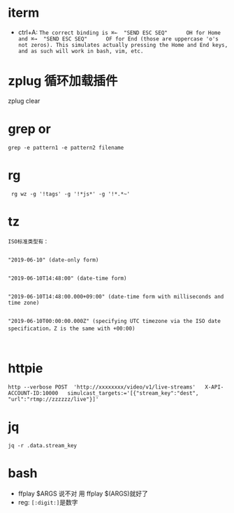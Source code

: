 # iterm

* ctrl+A:  `The correct binding is ⌘←  "SEND ESC SEQ"      OH for Home and ⌘→  "SEND ESC SEQ"      OF for End (those are uppercase 'o's not zeros). This simulates actually pressing the Home and End keys, and as such will work in bash, vim, etc.`


# zplug 循环加载插件

zplug clear


# grep or

`grep -e pattern1 -e pattern2 filename`



# rg


` rg wz -g '!tags' -g '!*js*' -g '!*.*~'`


# tz

```
ISO标准类型有：


"2019-06-10" (date-only form)


"2019-06-10T14:48:00" (date-time form)


"2019-06-10T14:48:00.000+09:00" (date-time form with milliseconds and time zone)


"2019-06-10T00:00:00.000Z" (specifying UTC timezone via the ISO date specification，Z is the same with +00:00)

 
```


# httpie

`http --verbose POST  'http://xxxxxxxx/video/v1/live-streams'   X-API-ACCOUNT-ID:10000   simulcast_targets:='[{"stream_key":"dest", "url":"rtmp://zzzzzz/live"}]'`


# jq

`jq -r .data.stream_key`


# bash

* ffplay $ARGS 说不对 用 ffplay $(ARGS)就好了
* reg:  `[:digit:]`是数字 

